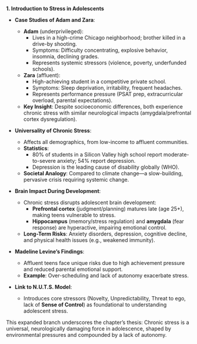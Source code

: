 **1. Introduction to Stress in Adolescents**  
- **Case Studies of Adam and Zara**:  
  - **Adam** (underprivileged):  
    - Lives in a high-crime Chicago neighborhood; brother killed in a drive-by shooting.  
    - Symptoms: Difficulty concentrating, explosive behavior, insomnia, declining grades.  
    - Represents systemic stressors (violence, poverty, underfunded schools).  
  - **Zara** (affluent):  
    - High-achieving student in a competitive private school.  
    - Symptoms: Sleep deprivation, irritability, frequent headaches.  
    - Represents performance pressure (PSAT prep, extracurricular overload, parental expectations).  
  - **Key Insight**: Despite socioeconomic differences, both experience chronic stress with similar neurological impacts (amygdala/prefrontal cortex dysregulation).  

- **Universality of Chronic Stress**:  
  - Affects all demographics, from low-income to affluent communities.  
  - **Statistics**:  
    - 80% of students in a Silicon Valley high school report moderate-to-severe anxiety; 54% report depression.  
    - Depression is the leading cause of disability globally (WHO).  
  - **Societal Analogy**: Compared to climate change—a slow-building, pervasive crisis requiring systemic change.  

- **Brain Impact During Development**:  
  - Chronic stress disrupts adolescent brain development:  
    - **Prefrontal cortex** (judgment/planning) matures late (age 25+), making teens vulnerable to stress.  
    - **Hippocampus** (memory/stress regulation) and **amygdala** (fear response) are hyperactive, impairing emotional control.  
  - **Long-Term Risks**: Anxiety disorders, depression, cognitive decline, and physical health issues (e.g., weakened immunity).  

- **Madeline Levine’s Findings**:  
  - Affluent teens face unique risks due to high achievement pressure and reduced parental emotional support.  
  - **Example**: Over-scheduling and lack of autonomy exacerbate stress.  

- **Link to N.U.T.S. Model**:  
  - Introduces core stressors (Novelty, Unpredictability, Threat to ego, lack of **Sense of Control**) as foundational to understanding adolescent stress.  

This expanded branch underscores the chapter’s thesis: Chronic stress is a universal, neurologically damaging force in adolescence, shaped by environmental pressures and compounded by a lack of autonomy.